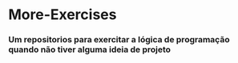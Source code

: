 # More-Exercises

### Um repositorios para exercitar a lógica de programação quando não tiver alguma ideia de projeto
